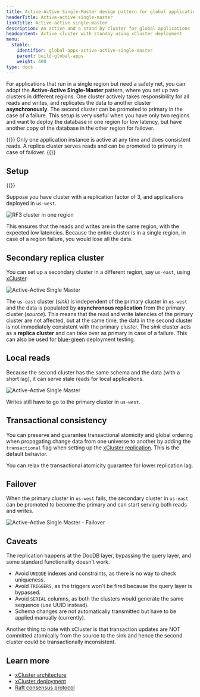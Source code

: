 ```yaml
---
title: Active-Active Single-Master design pattern for global applications
headerTitle: Active-active single-master
linkTitle: Active-active single-master
description: An active and a stand by cluster for global applications
headcontent: Active cluster with standby using xCluster deployment
menu:
  stable:
    identifier: global-apps-active-active-single-master
    parent: build-global-apps
    weight: 400
type: docs
---
```


For applications that run in a single region but need a safety net, you can adopt the **Active-Active Single-Master** pattern, where you set up two clusters in different regions. One cluster actively takes responsibility for all reads and writes, and replicates the data to another cluster **asynchronously**. The second cluster can be promoted to primary in the case of a failure. This setup is very useful when you have only two regions and want to deploy the database in one region for low latency, but have another copy of the database in the other region for failover.

{{<tip>}}
Only one application instance is active at any time and does consistent reads. A replica cluster serves reads and can be promoted to primary in case of failover.
{{</tip>}}

## Setup

{{<cluster-setup-tabs list="local,anywhere">}}

Suppose you have cluster with a replication factor of 3, and applications deployed in `us-west`.

![RF3 cluster in one region](/images/develop/global-apps/aa-single-master-1region.png)

This ensures that the reads and writes are in the same region, with the expected low latencies. Because the entire cluster is in a single region, in case of a region failure, you would lose all the data.

## Secondary replica cluster

You can set up a secondary cluster in a different region, say `us-east`, using [xCluster](../../../architecture/docdb-replication/async-replication).

![Active-Active Single Master](/images/develop/global-apps/aa-single-master-setup.png)

The `us-east` cluster (_sink_) is independent of the primary cluster in `us-west` and the data is populated by **asynchronous replication** from the primary cluster (_source_). This means that the read and write latencies of the primary cluster are not affected, but at the same time, the data in the second cluster is not immediately consistent with the primary cluster. The _sink_ cluster acts as a **replica cluster** and can take over as primary in case of a failure. This can also be used for [blue-green](https://en.wikipedia.org/wiki/Blue-green_deployment) deployment testing.

## Local reads

Because the second cluster has the same schema and the data (with a short lag), it can serve stale reads for local applications.

![Active-Active Single Master](/images/develop/global-apps/aa-single-master-reads.png)

Writes still have to go to the primary cluster in `us-west`.

## Transactional consistency

You can preserve and guarantee transactional atomicity and global ordering when propagating change data from one universe to another by adding the `transactional` flag when setting up the [xCluster replication](../../../deploy/multi-dc/async-replication/async-transactional-setup/). This is the default behavior.

You can relax the transactional atomicity guarantee for lower replication lag.

## Failover

When the primary cluster in `us-west` fails, the secondary cluster in `us-east` can be promoted to become the primary and can start serving both reads and writes.

![Active-Active Single Master - Failover](/images/develop/global-apps/aa-single-master-failover.png)

## Caveats

The replication happens at the DocDB layer, bypassing the query layer, and some standard functionality doesn't work.

- Avoid `UNIQUE` indexes and constraints, as there is no way to check uniqueness.
- Avoid `TRIGGERS`, as the triggers won't be fired because the query layer is bypassed.
- Avoid `SERIAL` columns, as both the clusters would generate the same sequence (use UUID instead).
- Schema changes are not automatically transmitted but have to be applied manually (currently).

Another thing to note with xCluster is that transaction updates are NOT committed atomically from the source to the sink and hence the second cluster could be transactionally inconsistent.

## Learn more

- [xCluster architecture](../../../architecture/docdb-replication/async-replication)
- [xCluster deployment](../../../explore/going-beyond-sql/asynchronous-replication-ysql/)
- [Raft consensus protocol](../../../architecture/docdb-replication/replication)
